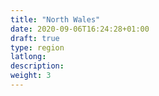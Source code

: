 ```yaml
---
title: "North Wales"
date: 2020-09-06T16:24:28+01:00
draft: true
type: region
latlong:
description:
weight: 3
---
```


